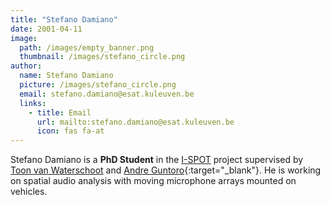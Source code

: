 ```yaml
---
title: "Stefano Damiano"
date: 2001-04-11
image: 
  path: /images/empty_banner.png
  thumbnail: /images/stefano_circle.png
author:
  name: Stefano Damiano
  picture: /images/stefano_circle.png
  email: stefano.damiano@esat.kuleuven.be
  links:
    - title: Email
      url: mailto:stefano.damiano@esat.kuleuven.be
      icon: fas fa-at    
---
```


Stefano Damiano is a **PhD Student** in the [I-SPOT](projects/ispot/) project supervised by [Toon van Waterschoot](toon_vanwaterschoot) and [Andre Guntoro](https://scholar.google.com/citations?user=yd8FB7sAAAAJ&hl=en){:target="_blank"}. He is working on spatial audio analysis with moving microphone arrays mounted on vehicles.

